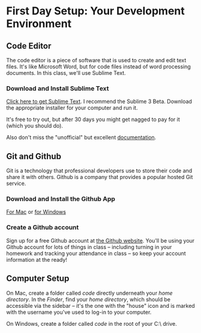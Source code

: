 # First Day Setup: Your Development Environment

## Code Editor

The code editor is a piece of software that is used to create and edit text files. It's like Microsoft Word, but for code files instead of word processing documents. In this class, we'll use Sublime Text.

### Download and Install Sublime Text

[Click here to get Sublime Text](http://www.sublimetext.com/3). I recommend the Sublime 3 Beta. Download the appropriate installer for your computer and run it.

It's free to try out, but after 30 days you might get nagged to pay for it (which you should do).

Also don't miss the "unofficial" but excellent [documentation](http://docs.sublimetext.info/en/latest/index.html).

## Git and Github

Git is a technology that professional developers use to store their code and share it with others. Github is a company that provides a popular hosted Git service.

### Download and Install the Github App

[For Mac](https://mac.github.com/) or [for Windows](https://windows.github.com/)

### Create a Github account

Sign up for a free Github account at [the Github website](https://github.com/). You'll be using your Github account for lots of things in class – including turning in your homework and tracking your attendance in class – so keep your account information at the ready!

## Computer Setup

On Mac, create a folder called *code* directly underneath your *home directory*. In the *Finder*, find your *home directory*, which should be accessible via the sidebar – it's the one with the "house" icon and is marked with the username you've used to log-in to your computer.

On Windows, create a folder called *code* in the root of your C:\ drive.
